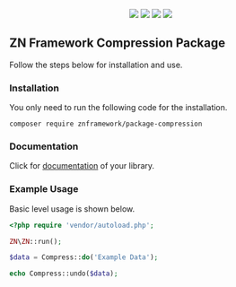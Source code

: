 <p align="center">
<a href="https://packagist.org/packages/znframework/package-compression" rel="nofollow">
	<img src="https://img.shields.io/packagist/dt/znframework/package-compression?style=flat-square" style="max-width:100%;"></a>
<a href="//packagist.org/packages/znframework/package-compression" rel="nofollow">
	<img src="https://img.shields.io/github/v/release/znframework/package-compression?style=flat-square&color=00BFFF" style="max-width:100%;"></a>
<a href="//packagist.org/packages/znframework/package-compression" rel="nofollow">
	<img src="https://img.shields.io/github/release-date/znframework/package-compression?style=flat-square" style="max-width:100%;"></a>
<a href="//packagist.org/packages/znframework/package-compression" rel="nofollow">
	<img src="https://img.shields.io/github/license/znframework/package-compression?style=flat-square" style="max-width:100%;"></a>
</p>

<h2>ZN Framework Compression Package</h2>
<p>
Follow the steps below for installation and use.
</p>

<h3>Installation</h3>
<p>
You only need to run the following code for the installation.
</p>

```
composer require znframework/package-compression
```

<h3>Documentation</h3>
<p>
Click for <a href="https://docs.znframework.com/veri-bicimlendirme-kutuphaneleri/sikistirma-kutuphanesi">documentation</a> of your library.
</p>

<h3>Example Usage</h3>
<p>
Basic level usage is shown below.
</p>

```php
<?php require 'vendor/autoload.php';

ZN\ZN::run();

$data = Compress::do('Example Data');

echo Compress::undo($data);
```
